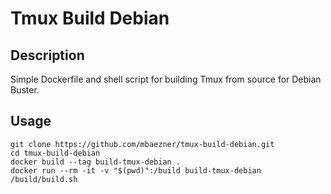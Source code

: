 # Tmux Build Debian

## Description

Simple Dockerfile and shell script for building Tmux from source for Debian Buster.

## Usage

``` shell
git clone https://github.com/mbaezner/tmux-build-debian.git
cd tmux-build-debian
docker build --tag build-tmux-debian .
docker run --rm -it -v "$(pwd)":/build build-tmux-debian /build/build.sh
```
